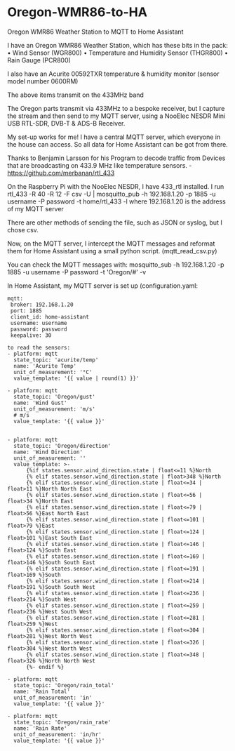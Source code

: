 # Oregon-WMR86-to-HA
Oregon WMR86 Weather Station to MQTT to Home Assistant

I have an Oregon WMR86 Weather Station, which has these bits in the pack:
• Wind Sensor (WGR800)
• Temperature and Humidity Sensor  (THGR800)
• Rain Gauge (PCR800)

I also have an Acurite 00592TXR temperature & humidity monitor (sensor model number 0600RM)

The above items transmit on the 433MHz band

The Oregon parts transmit via 433MHz to a bespoke receiver, but I capture the stream and then send to my MQTT server, using a NooElec NESDR Mini USB RTL-SDR, DVB-T & ADS-B Receiver.

My set-up works for me! I have a central MQTT server, which everyone in the house can access. So all data for Home Assistant can be got from there.

Thanks to Benjamin Larsson for his Program to decode traffic from Devices that are broadcasting on 433.9 MHz like temperature sensors. - https://github.com/merbanan/rtl_433

On the Raspberry Pi with the NooElec NESDR, I have 433_rtl installed.
I run 
rtl_433 -R 40 -R 12 -F csv -U | mosquitto_pub -h 192.168.1.20 -p 1885 -u username -P password -t home/rtl_433 -l
where 192.168.1.20 is the address of my MQTT server

There are other methods of sending the file, such as JSON or syslog, but I chose csv.

Now, on the MQTT server, I intercept the MQTT messages and reformat them for Home Assistant using a small python script. (mqtt_read_csv.py)

You can check the MQTT messages with:
mosquitto_sub -h 192.168.1.20 -p 1885 -u username -P password -t 'Oregon/#' -v

In Home Assistant, my MQTT server is set up (configuration.yaml:
```
mqtt:
 broker: 192.168.1.20
 port: 1885
 client_id: home-assistant
 username: username
 password: password
 keepalive: 30

to read the sensors:
- platform: mqtt
  state_topic: 'acurite/temp'
  name: 'Acurite Temp'
  unit_of_measurement: '°C'
  value_template: '{{ value | round(1) }}' 
  
- platform: mqtt
  state_topic: 'Oregon/gust'
  name: 'Wind Gust'
  unit_of_measurement: 'm/s'
  # m/s
  value_template: '{{ value }}'    
    
    
- platform: mqtt
  state_topic: 'Oregon/direction'
  name: 'Wind Direction'
  unit_of_measurement: ''
  value_template: >-
      {%if states.sensor.wind_direction.state | float<=11 %}North
      {% elif states.sensor.wind_direction.state | float>348 %}North
      {% elif states.sensor.wind_direction.state | float<=34 | float>11 %}North North East
      {% elif states.sensor.wind_direction.state | float<=56 | float>34 %}North East
      {% elif states.sensor.wind_direction.state | float<=79 | float>56 %}East North East
      {% elif states.sensor.wind_direction.state | float<=101 | float>79 %}East
      {% elif states.sensor.wind_direction.state | float<=124 | float>101 %}East South East
      {% elif states.sensor.wind_direction.state | float<=146 | float>124 %}South East
      {% elif states.sensor.wind_direction.state | float<=169 | float>146 %}South South East
      {% elif states.sensor.wind_direction.state | float<=191 | float>169 %}South
      {% elif states.sensor.wind_direction.state | float<=214 | float>191 %}South South West
      {% elif states.sensor.wind_direction.state | float<=236 | float>214 %}South West
      {% elif states.sensor.wind_direction.state | float<=259 | float>236 %}West South West
      {% elif states.sensor.wind_direction.state | float<=281 | float>259 %}West
      {% elif states.sensor.wind_direction.state | float<=304 | float>281 %}West North West
      {% elif states.sensor.wind_direction.state | float<=326 | float>304 %}West North West
      {% elif states.sensor.wind_direction.state | float<=348 | float>326 %}North North West
      {%- endif %}
       
- platform: mqtt
  state_topic: 'Oregon/rain_total'
  name: 'Rain Total'
  unit_of_measurement: 'in'
  value_template: '{{ value }}'
    
- platform: mqtt
  state_topic: 'Oregon/rain_rate'
  name: 'Rain Rate'
  unit_of_measurement: 'in/hr'
  value_template: '{{ value }}'   
```
